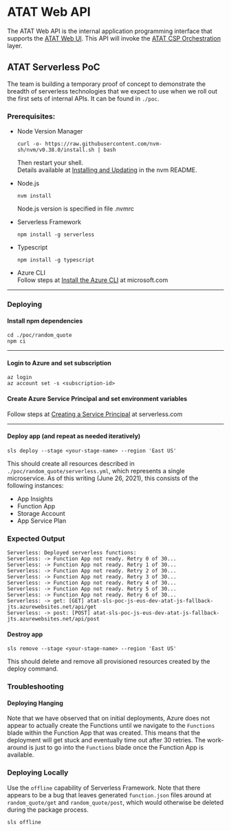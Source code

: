 # ATAT Web API
The ATAT Web API is the internal application programming interface that supports the [ATAT Web UI](https://github.com/dod-ccpo/atat-web-ui). This API will invoke the [ATAT CSP Orchestration](https://github.com/dod-ccpo/atat-csp-orchestration) layer.

## ATAT Serverless PoC
The team is building a temporary proof of concept to demonstrate the breadth of serverless technologies that we expect
to use when we roll out the first sets of internal APIs. It can be found in `./poc`. 

### Prerequisites:
* Node Version Manager
  ```
  curl -o- https://raw.githubusercontent.com/nvm-sh/nvm/v0.38.0/install.sh | bash
  ```
  Then restart your shell.\
  Details available at [Installing and Updating](https://github.com/nvm-sh/nvm#installing-and-updating) in the nvm README.
  
* Node.js
  ```
  nvm install
  ```
  Node.js version is specified in file .nvmrc
* Serverless Framework
  ```
  npm install -g serverless
  ```
* Typescript
  ```
  npm install -g typescript
  ```
* Azure CLI\
  Follow steps at [Install the Azure CLI](https://docs.microsoft.com/en-us/cli/azure/install-azure-cli) at microsoft.com
---
### Deploying
#### Install npm dependencies
```
cd ./poc/random_quote
npm ci
```

---

#### Login to Azure and set subscription
```
az login
az account set -s <subscription-id>
```

#### Create Azure Service Principal and set environment variables

Follow steps at [Creating a Service Principal](https://www.serverless.com/framework/docs/providers/azure/guide/quick-start#creating-a-service-principal) at serverless.com

---


#### Deploy app (and repeat as needed iteratively)
```
sls deploy --stage <your-stage-name> --region 'East US'
```

This should create all resources described in `./poc/random_quote/serverless.yml`, which represents a single
microservice. As of this writing (June 26, 2021), this consists of the following instances:
* App Insights
* Function App
* Storage Account
* App Service Plan

### Expected Output

```
Serverless: Deployed serverless functions:
Serverless: -> Function App not ready. Retry 0 of 30...
Serverless: -> Function App not ready. Retry 1 of 30...
Serverless: -> Function App not ready. Retry 2 of 30...
Serverless: -> Function App not ready. Retry 3 of 30...
Serverless: -> Function App not ready. Retry 4 of 30...
Serverless: -> Function App not ready. Retry 5 of 30...
Serverless: -> Function App not ready. Retry 6 of 30...
Serverless: -> get: [GET] atat-sls-poc-js-eus-dev-atat-js-fallback-jts.azurewebsites.net/api/get
Serverless: -> post: [POST] atat-sls-poc-js-eus-dev-atat-js-fallback-jts.azurewebsites.net/api/post
```

#### Destroy app
```
sls remove --stage <your-stage-name> --region 'East US'
```

This should delete and remove all provisioned resources created by the deploy command.


### Troubleshooting
#### Deploying Hanging
Note that we have observed that on initial deployments, Azure does not appear to actually create the Functions until
we navigate to the `Functions` blade within the Function App that was created. This means that the deployment will get 
stuck and eventually time out after 30 retries. The work-around is just to go into the `Functions` blade once the 
Function App is available.

### Deploying Locally
Use the `offline` capability of Serverless Framework. Note that there appears to be a bug that leaves generated
`function.json` files around at `random_quote/get` and `random_quote/post`, which would otherwise be deleted during the
package process.

```
sls offline
```
